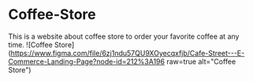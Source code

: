 # Coffee-Store
This is a website about coffee store to order your favorite coffee at any time.
![Coffee Store](https://www.figma.com/file/6zj1ndu57QU9XOyecqxfjb/Cafe-Street---E-Commerce-Landing-Page?node-id=212%3A196 raw=true alt="Coffee Store")
